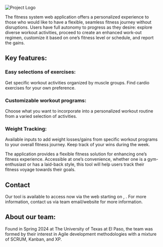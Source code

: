 ![Project Logo](https://github.com/UTEP-Agile-SP24/team-repository-team-6/blob/main/public/images/minerfit-logo.png)  

The fitness system web application offers a personalized experience to those who would like to have a flexible, seamless fitness journey without disruptions. Users have full autonomy to progress as they desire: explore diverse workout activities, proceed to create an enhanced work-out regimen, customize it based on one’s fitness level or schedule, and report the gains. 

## Key features: 

### Easy selections of exercises:  
Get specific workout activities organized by muscle groups.  Find cardio exercises for your own preference.   

### Customizable workout programs:  
Choose what you want to incorporate into a personalized workout routine from a varied selection of activities. 

### Weight Tracking: 
Available inputs to add weight losses/gains from specific workout programs to your overall fitness journey.  Keep track of your wins during the week.   

The application provides a flexible fitness solution for enhancing one’s fitness experience.  Accessible at one’s convenience, whether one is a gym-enthusiast or has a laid-back style, this tool will help users track their fitness voyage towards their goals. 

## Contact
Our tool is available to access now via the web starting on <month name> <day>, <year>. For more information, contact us via team email/website for more information. 

## About our team: 

Found in Spring 2024 at The University of Texas at El Paso, the team was formed by their interest in Agile development methodologies with a mixture of SCRUM, Kanban, and XP. 